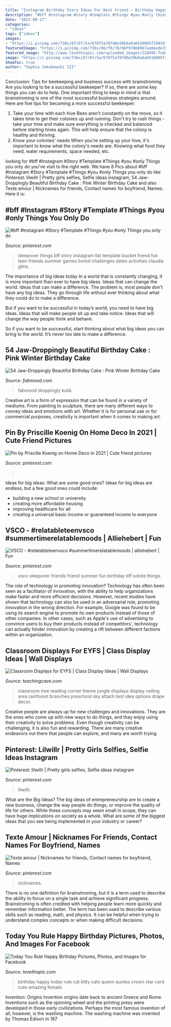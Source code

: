 ```yaml
---
title: "Instagram Birthday Story Ideas For Best Friend ~ Birthday Happy Today Rule Cat Kitty Cats Queen Quotes Crown Star Card Cute Amazing Female"
description: "#bff #instagram #story #template #things #you #only things you only do"
date: "2023-09-17"
categories:
- "ideas"
tags: ["ideas"]
images:
- "https://i.pinimg.com/736x/67/6f/5a/676f5a787d6e39b8a6a0410805f29019.jpg"
featuredImage: "https://i.pinimg.com/736x/66/f9/78/66f97868967aa0eede7079ca4209577d.jpg"
featured_image: "http://www.lovethispic.com/uploaded_images/228495-Today-You-Rule-Happy-Birthday.jpg"
image: "https://i.pinimg.com/736x/67/6f/5a/676f5a787d6e39b8a6a0410805f29019.jpg"
ShowToc: true
author: "Sophia Jakubowski III"
---
```



Conclusion: Tips for beekeeping and business success with brainstroming
Are you looking to be a successful beekeeper? If so, there are some key things you can do to help. One important thing to keep in mind is that brainstroming is one of the most successful business strategies around. Here are five tips for becoming a more successful beekeeper:

1. Take your time with each hive
Bees aren't constantly on the move, so it takes time to get their colonies up and running. Don't try to rush things - take your time and make sure everything is checked and balanced before starting hives again. This will help ensure that the colony is healthy and thriving.
2. Know your colonies' needs
When you're setting up your hive, it's important to know what the colony's needs are. Knowing what food they need, water requirements, space needed, etc.

	

		
looking for #bff #Instagram #Story #Template #Things #you #only Things you only do you've visit to the right web. We have 8 Pics about #bff #Instagram #Story #Template #Things #you #only Things you only do like Pinterest: lilwillr | Pretty girls selfies, Selfie ideas instagram, 54 Jaw-Droppingly Beautiful Birthday Cake : Pink Winter Birthday Cake and also Texte amour | Nicknames for friends, Contact names for boyfriend, Names. Here it is:
		
    
## #bff #Instagram #Story #Template #Things #you #only Things You Only Do

<img loading=lazy src="https://i.pinimg.com/736x/66/f9/78/66f97868967aa0eede7079ca4209577d.jpg" onerror="this.onerror=null;this.src='https://tse2.mm.bing.net/th?id=OIP.sN3e5ngrMbt5f0pDADHA0QHaNK&amp;pid=15.1';" alt="#bff #Instagram #Story #Template #Things #you #only Things you only do">

_Source: pinterest.com_

>sleepover things bff story instagram list template bucket friend fun teen friends summer games bored challenges dates activities claudia glms. 

	

The importance of big ideas today
In a world that is constantly changing, it is more important than ever to have big ideas. Ideas that can change the world. Ideas that can make a difference.
The problem is, most people don’t have any big ideas. They go through life without ever thinking about what they could do to make a difference.

But if you want to be successful in today’s world, you need to have big ideas. Ideas that will make people sit up and take notice. Ideas that will change the way people think and behave.

So if you want to be successful, start thinking about what big ideas you can bring to the world. It’s never too late to make a difference.

    
## 54 Jaw-Droppingly Beautiful Birthday Cake : Pink Winter Birthday Cake

<img loading=lazy src="https://www.fabmood.com/inspiration/wp-content/uploads/2020/12/winter-cake-ideas-15.jpg" onerror="this.onerror=null;this.src='https://tse4.mm.bing.net/th?id=OIP.waQp3foPPWbsFKz_cjATZwHaOF&amp;pid=15.1';" alt="54 Jaw-Droppingly Beautiful Birthday Cake : Pink Winter Birthday Cake">

_Source: fabmood.com_

>fabmood droppingly kulik. 

	

Creative art is a form of expression that can be found in a variety of mediums. From painting to sculpture, there are many different ways to convey ideas and emotions with art. Whether it is for personal use or for commercial purposes, creativity is important when it comes to making art.

    
## Pin By Priscille Koenig On Home Deco In 2021 | Cute Friend Pictures

<img loading=lazy src="https://i.pinimg.com/736x/f1/60/ce/f160ceec50f9509e29c91fb85ab0c19c.jpg" onerror="this.onerror=null;this.src='https://tse4.mm.bing.net/th?id=OIP.zcQIANwalvVjGk9sp4V9nQHaNK&amp;pid=15.1';" alt="Pin by Priscille Koenig on Home Deco in 2021 | Cute friend pictures">

_Source: pinterest.com_

>. 

	

Ideas for big ideas: What are some good ones?
Ideas for big ideas are endless, but a few good ones could include: 
- building a new school or university 
- creating more affordable housing 
- improving healthcare for all 
- creating a universal basic income or guaranteed income to everyone

    
## VSCO - #relatableteenvsco #summertimerelatablemoods | Alliehebert | Fun

<img loading=lazy src="https://i.pinimg.com/736x/61/da/78/61da784f683c0fde2eeab6282ca6d1df.jpg" onerror="this.onerror=null;this.src='https://tse3.mm.bing.net/th?id=OIP.gbMW4HOtfliRlCyKWv13BwAAAA&amp;pid=15.1';" alt="VSCO - #relatableteenvsco #summertimerelatablemoods | alliehebert | Fun">

_Source: pinterest.com_

>vsco sleepover friends friend summer fun birthday bff soirée things. 

	

The role of technology in promoting innovation?
Technology has often been seen as a facilitator of innovation, with the ability to help organizations make faster and more efficient decisions. However, recent studies have shown that technology can also be used in an adversarial role, promoting innovation in the wrong direction. For example, Google was found to be using its search engine to promote its own products instead of those of other companies. In other cases, such as Apple's use of advertising to convince users to buy their products instead of competitors', technology can actually hinder innovation by creating a rift between different factions within an organization.

    
## Classroom Displays For EYFS | Class Display Ideas | Wall Displays

<img loading=lazy src="http://www.teachingcave.com/wp-content/uploads/2013/10/tree-display.jpg" onerror="this.onerror=null;this.src='https://tse1.mm.bing.net/th?id=OIP.gomkWS2KPPK0MY3asCDkkgHaNJ&amp;pid=15.1';" alt="Classroom Displays for EYFS | Class Display Ideas | Wall Displays">

_Source: teachingcave.com_

>classroom tree reading corner theme jungle displays display ceiling area rainforest branches preschool sky attach tent idea options drape decor. 

	

Creative people are always up for new challenges and innovations. They are the ones who come up with new ways to do things, and they enjoy using their creativity to solve problems. Even though creativity can be challenging, it is also fun and rewarding. There are many creative endeavors out there that people can explore, and many are worth trying.

    
## Pinterest: Lilwillr | Pretty Girls Selfies, Selfie Ideas Instagram

<img loading=lazy src="https://i.pinimg.com/736x/a7/3a/fe/a73afe0c632490dda5bdd1dfcea5c14c.jpg" onerror="this.onerror=null;this.src='https://tse1.mm.bing.net/th?id=OIP.7NBteFnBfFxOEuF0w1pIVQHaNC&amp;pid=15.1';" alt="Pinterest: lilwillr | Pretty girls selfies, Selfie ideas instagram">

_Source: pinterest.com_

>lilwillr. 

	

What are the Big Ideas?
The big ideas of entrepreneurship are to create a new business, change the way people do things, or improve the quality of life for others. While these concepts may seem small in scope, they can have huge implications on society as a whole. What are some of the biggest ideas that you see being implemented in your industry or career?

    
## Texte Amour | Nicknames For Friends, Contact Names For Boyfriend, Names

<img loading=lazy src="https://i.pinimg.com/736x/67/6f/5a/676f5a787d6e39b8a6a0410805f29019.jpg" onerror="this.onerror=null;this.src='https://tse1.mm.bing.net/th?id=OIP.Bwqq0G-3-V45H3exwsugoQHaO0&amp;pid=15.1';" alt="Texte amour | Nicknames for friends, Contact names for boyfriend, Names">

_Source: pinterest.com_

>nicknames. 

	

There is no one definition for brainstroming, but it is a term used to describe the ability to focus on a single task and achieve significant progress. Brainstroming is often credited with helping people learn more quickly and remember information better. The term has been used to describe various skills such as reading, math, and physics. It can be helpful when trying to understand complex concepts or when making difficult decisions.

    
## Today You Rule Happy Birthday Pictures, Photos, And Images For Facebook

<img loading=lazy src="http://www.lovethispic.com/uploaded_images/228495-Today-You-Rule-Happy-Birthday.jpg" onerror="this.onerror=null;this.src='https://tse4.mm.bing.net/th?id=OIP.7QLCdkkrQbCZ86UP_eue8wHaKo&amp;pid=15.1';" alt="Today You Rule Happy Birthday Pictures, Photos, and Images for Facebook">

_Source: lovethispic.com_

>birthday happy today rule cat kitty cats queen quotes crown star card cute amazing female. 

	

Invention: Origins
Invention origins date back to ancient Greece and Rome. Inventions such as the spinning wheel and the printing press were developed in those early civilizations. Perhaps the most famous invention of all, however, is the washing machine. The washing machine was invented by Thomas Edison in 187
